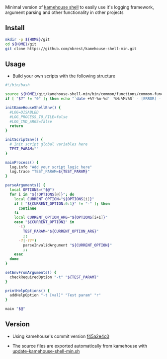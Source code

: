 Minimal version of [kamehouse shell](https://github.com/nbrest/kamehouse/tree/dev/kamehouse-shell) to easily use it's logging framework, argument parsing and other functionality in other projects

## Install
```sh
mkdir -p ${HOME}/git
cd ${HOME}/git
git clone https://github.com/nbrest/kamehouse-shell-min.git
```

## Usage

- Build your own scripts with the following structure

```sh
#!/bin/bash

source ${HOME}/git/kamehouse-shell-min/bin/common/functions/common-functions.sh
if [ "$?" != "0" ]; then echo "`date +%Y-%m-%d' '%H:%M:%S` - [ERROR] - Error importing common-functions.sh" ; exit 99 ; fi

initKameHouseShellEnv() {
  #LOG=DISABLED
  #LOG_PROCESS_TO_FILE=false
  #LOG_CMD_ARGS=false
  return
}

initScriptEnv() {
  # Init script global variables here
  TEST_PARAM=""
}

mainProcess() {
  log.info "Add your script logic here"
  log.trace "TEST_PARAM=${TEST_PARAM}"
}

parseArguments() {
  local OPTIONS=("$@")
  for i in "${!OPTIONS[@]}"; do
    local CURRENT_OPTION="${OPTIONS[i]}"
    if [ "${CURRENT_OPTION:0:1}" != "-" ]; then
      continue
    fi
    local CURRENT_OPTION_ARG="${OPTIONS[i+1]}"
    case "${CURRENT_OPTION}" in
      -t)
        TEST_PARAM="${CURRENT_OPTION_ARG}"
        ;;
      -?|-??*)
        parseInvalidArgument "${CURRENT_OPTION}"
        ;;        
    esac
  done    
}

setEnvFromArguments() {
  checkRequiredOption "-t" "${TEST_PARAM}" 
}

printHelpOptions() {
  addHelpOption "-t [val]" "Test param" "r"
}

main "$@"
```

## Version

- Using kamehouse's commit version [f45a2e4c0](https://github.com/nbrest/kamehouse/tree/f45a2e4c0)

- The source files are exported automatically from kamehouse with [update-kamehouse-shell-min.sh](https://github.com/nbrest/kamehouse/blob/dev/kamehouse-shell/bin/kamehouse-shell-min/update-kamehouse-shell-min.sh)
